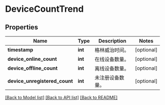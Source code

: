 # DeviceCountTrend

## Properties
Name | Type | Description | Notes
------------ | ------------- | ------------- | -------------
**timestamp** | **int** | 格林威治时间。 | [optional] 
**device_online_count** | **int** | 在线设备数量。 | [optional] 
**device_offline_count** | **int** | 离线设备数量。 | [optional] 
**device_unregistered_count** | **int** | 未注册设备数量。 | [optional] 

[[Back to Model list]](../README.md#documentation-for-models) [[Back to API list]](../README.md#documentation-for-api-endpoints) [[Back to README]](../README.md)


